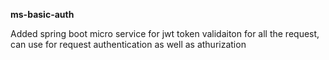 **ms-basic-auth**

Added spring boot micro service for jwt token validaiton for all the request, can use for request authentication as well as athurization
